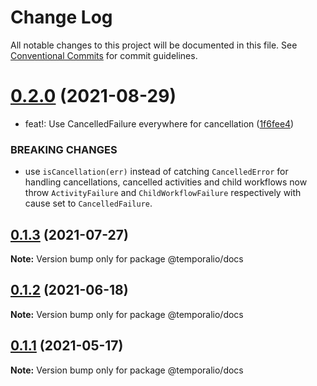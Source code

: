 # Change Log

All notable changes to this project will be documented in this file.
See [Conventional Commits](https://conventionalcommits.org) for commit guidelines.

# [0.2.0](https://github.com/temporalio/sdk-node/compare/@temporalio/docs@0.1.3...@temporalio/docs@0.2.0) (2021-08-29)


* feat!: Use CancelledFailure everywhere for cancellation ([1f6fee4](https://github.com/temporalio/sdk-node/commit/1f6fee4ad1d045adc904079a57c6bea741d8bc38))


### BREAKING CHANGES

* use `isCancellation(err)` instead of catching `CancelledError` for
handling cancellations, cancelled activities and child workflows now throw
`ActivityFailure` and `ChildWorkflowFailure` respectively with cause set
to `CancelledFailure`.





## [0.1.3](https://github.com/temporalio/sdk-node/compare/@temporalio/docs@0.1.2...@temporalio/docs@0.1.3) (2021-07-27)

**Note:** Version bump only for package @temporalio/docs





## [0.1.2](https://github.com/temporalio/sdk-node/compare/@temporalio/docs@0.1.1...@temporalio/docs@0.1.2) (2021-06-18)

**Note:** Version bump only for package @temporalio/docs





## [0.1.1](https://github.com/temporalio/sdk-node/compare/@temporalio/docs@0.1.0...@temporalio/docs@0.1.1) (2021-05-17)

**Note:** Version bump only for package @temporalio/docs
